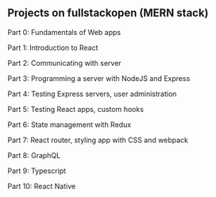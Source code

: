 ## Projects on fullstackopen (MERN stack)

Part 0:
Fundamentals of Web apps

Part 1:
Introduction to React

Part 2:
Communicating with server

Part 3:
Programming a server with NodeJS and Express

Part 4:
Testing Express servers, user administration

Part 5:
Testing React apps, custom hooks

Part 6:
State management with Redux

Part 7:
React router, styling app with CSS and webpack

Part 8:
GraphQL

Part 9:
Typescript

Part 10:
React Native
